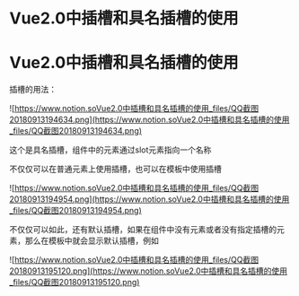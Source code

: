 # Vue2.0中插槽和具名插槽的使用

# Vue2.0中插槽和具名插槽的使用

插槽的用法：

![https://www.notion.soVue2.0中插槽和具名插槽的使用_files/QQ截图20180913194634.png](https://www.notion.soVue2.0中插槽和具名插槽的使用_files/QQ截图20180913194634.png)

这个是具名插槽，组件中的元素通过slot元素指向一个名称

不仅仅可以在普通元素上使用插槽，也可以在模板中使用插槽

![https://www.notion.soVue2.0中插槽和具名插槽的使用_files/QQ截图20180913194954.png](https://www.notion.soVue2.0中插槽和具名插槽的使用_files/QQ截图20180913194954.png)

不仅仅可以如此，还有默认插槽，如果在组件中没有元素或者没有指定插槽的元素，那么在模板中就会显示默认插槽，例如

![https://www.notion.soVue2.0中插槽和具名插槽的使用_files/QQ截图20180913195120.png](https://www.notion.soVue2.0中插槽和具名插槽的使用_files/QQ截图20180913195120.png)